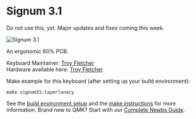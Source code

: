 # Signum 3.1

Do not use this, yet. Major updates and fixes coming this week.

![Signum 3.1](http://troyfletcher.net/signum_3.1_assembled_sm.jpg)

An ergonomic 60% PCB.

Keyboard Maintainer: [Troy Fletcher](http://troyfletcher.net/)  
Hardware available here: [Troy Fletcher](http://troyfletcher.net/keyboard_sales.html)

Make example for this keyboard (after setting up your build environment):

    make signum31:layerlunacy

See the [build environment setup](https://docs.qmk.fm/#/getting_started_build_tools) and the [make instructions](https://docs.qmk.fm/#/getting_started_make_guide) for more information. Brand new to QMK? Start with our [Complete Newbs Guide](https://docs.qmk.fm/#/newbs).
